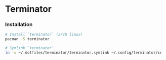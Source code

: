 
Terminator
===


### Installation

```bash
# Install `terminator` (arch linux)
pacman -S terminator

# Symlink `terminator`
ln -s ~/.dotfiles/terminator/terminator.symlink ~/.config/terminator/config

```
